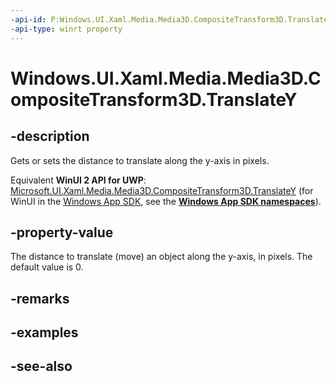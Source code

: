```yaml
---
-api-id: P:Windows.UI.Xaml.Media.Media3D.CompositeTransform3D.TranslateY
-api-type: winrt property
---
```


<!-- Property syntax
public double TranslateY { get;  set; }
-->

# Windows.UI.Xaml.Media.Media3D.CompositeTransform3D.TranslateY

## -description
Gets or sets the distance to translate along the y-axis in pixels.

Equivalent **WinUI 2 API for UWP**: [Microsoft.UI.Xaml.Media.Media3D.CompositeTransform3D.TranslateY](/windows/winui/api/microsoft.ui.xaml.media.media3d.compositetransform3d.translatey) (for WinUI in the [Windows App SDK](/windows/apps/windows-app-sdk/), see the **[Windows App SDK namespaces](/windows/windows-app-sdk/api/winrt/)**).

## -property-value
The distance to translate (move) an object along the y-axis, in pixels. The default value is 0.

## -remarks

## -examples

## -see-also
